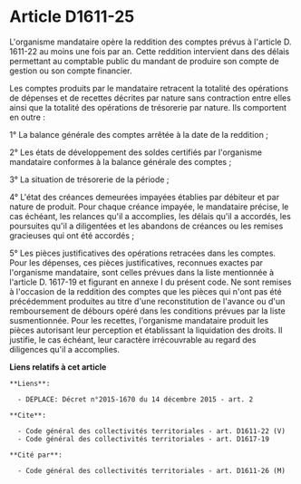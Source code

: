 # Article D1611-25

L'organisme mandataire opère la reddition des comptes prévus à l'article D. 1611-22 au moins une fois par an. Cette reddition
intervient dans des délais permettant au comptable public du mandant de produire son compte de gestion ou son compte
financier. 

Les comptes produits par le mandataire retracent la totalité des opérations de dépenses et de recettes décrites par nature
sans contraction entre elles ainsi que la totalité des opérations de trésorerie par nature. Ils comportent en outre : 

1° La balance générale des comptes arrêtée à la date de la reddition ; 

2° Les états de développement des soldes certifiés par l'organisme mandataire conformes à la balance générale des comptes ; 

3° La situation de trésorerie de la période ; 

4° L'état des créances demeurées impayées établies par débiteur et par nature de produit. Pour chaque créance impayée, le
mandataire précise, le cas échéant, les relances qu'il a accomplies, les délais qu'il a accordés, les poursuites qu'il a
diligentées et les abandons de créances ou les remises gracieuses qui ont été accordés ; 

5° Les pièces justificatives des opérations retracées dans les comptes. Pour les dépenses, ces pièces justificatives,
reconnues exactes par l'organisme mandataire, sont celles prévues dans la liste mentionnée à l'article D. 1617-19 et figurant
en annexe I du présent code. Ne sont remises à l'occasion de la reddition des comptes que les pièces qui n'ont pas été
précédemment produites au titre d'une reconstitution de l'avance ou d'un remboursement de débours opéré dans les conditions
prévues par la liste susmentionnée. Pour les recettes, l'organisme mandataire produit les pièces autorisant leur perception
et établissant la liquidation des droits. Il justifie, le cas échéant, leur caractère irrécouvrable au regard des diligences
qu'il a accomplies.

**Liens relatifs à cet article**

	**Liens**:

	  - DEPLACE: Décret n°2015-1670 du 14 décembre 2015 - art. 2

	**Cite**:

	  - Code général des collectivités territoriales - art. D1611-22 (V)
	  - Code général des collectivités territoriales - art. D1617-19

	**Cité par**:

	  - Code général des collectivités territoriales - art. D1611-26 (M)

